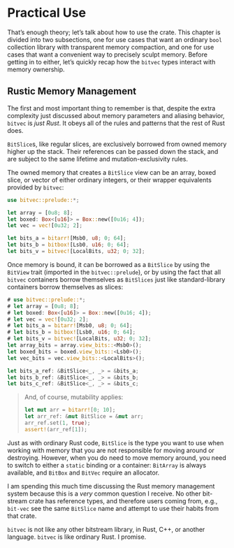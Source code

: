 # Practical Use

That’s enough theory; let’s talk about how to use the crate. This chapter is
divided into two subsections, one for use cases that want an ordinary `bool`
collection library with transparent memory compaction, and one for use cases
that want a convenient way to precisely sculpt memory. Before getting in to
either, let’s quickly recap how the `bitvec` types interact with memory
ownership.

## Rustic Memory Management

The first and most important thing to remember is that, despite the extra
complexity just discussed about memory parameters and aliasing behavior,
`bitvec` is *just Rust*. It obeys all of the rules and patterns that the rest of
Rust does.

`BitSlice`s, like regular slices, are exclusively borrowed from owned memory
higher up the stack. Their references can be passed down the stack, and are
subject to the same lifetime and mutation-exclusivity rules.

The owned memory that creates a `BitSlice` view can be an array, boxed slice, or
vector of either ordinary integers, or their wrapper equivalents provided by
`bitvec`:

```rust
use bitvec::prelude::*;

let array = [0u8; 8];
let boxed: Box<[u16]> = Box::new([0u16; 4]);
let vec = vec![0u32; 2];

let bits_a = bitarr![Msb0, u8; 0; 64];
let bits_b = bitbox![Lsb0, u16; 0; 64];
let bits_v = bitvec![LocalBits, u32; 0; 32];
```

Once memory is bound, it can be borrowed as a `BitSlice` by using the `BitView`
trait (imported in the `bitvec::prelude`), or by using the fact that all
`bitvec` containers borrow themselves as `BitSlices` just like standard-library
containers borrow themselves as slices:

```rust
# use bitvec::prelude::*;
# let array = [0u8; 8];
# let boxed: Box<[u16]> = Box::new([0u16; 4]);
# let vec = vec![0u32; 2];
# let bits_a = bitarr![Msb0, u8; 0; 64];
# let bits_b = bitbox![Lsb0, u16; 0; 64];
# let bits_v = bitvec![LocalBits, u32; 0; 32];
let array_bits = array.view_bits::<Msb0>();
let boxed_bits = boxed.view_bits::<Lsb0>();
let vec_bits = vec.view_bits::<LocalBits>();

let bits_a_ref: &BitSlice<_, _> = &bits_a;
let bits_b_ref: &BitSlice<_, _> = &bits_b;
let bits_c_ref: &BitSlice<_, _> = &bits_c;
```

> And, of course, mutability applies:
>
> ```rust
> let mut arr = bitarr![0; 10];
> let arr_ref: &mut BitSlice = &mut arr;
> arr_ref.set(1, true);
> assert!(arr_ref[1]);

Just as with ordinary Rust code, `BitSlice` is the type you want to use when
working with memory that you are not responsible for moving around or
destroying. However, when you do need to move memory around, you need to switch
to either a `static` binding or a container: `BitArray` is always available, and
`BitBox` and `BitVec` require an allocator.

I am spending this much time discussing the Rust memory management system
because this is a *very* common question I receive. No other bit-stream crate
has reference types, and therefore users coming from, e.g., `bit-vec` see the
same `BitSlice` name and attempt to use their habits from that crate.

`bitvec` is not like any other bitstream library, in Rust, C++, or another
language. `bitvec` is like ordinary Rust. I promise.
